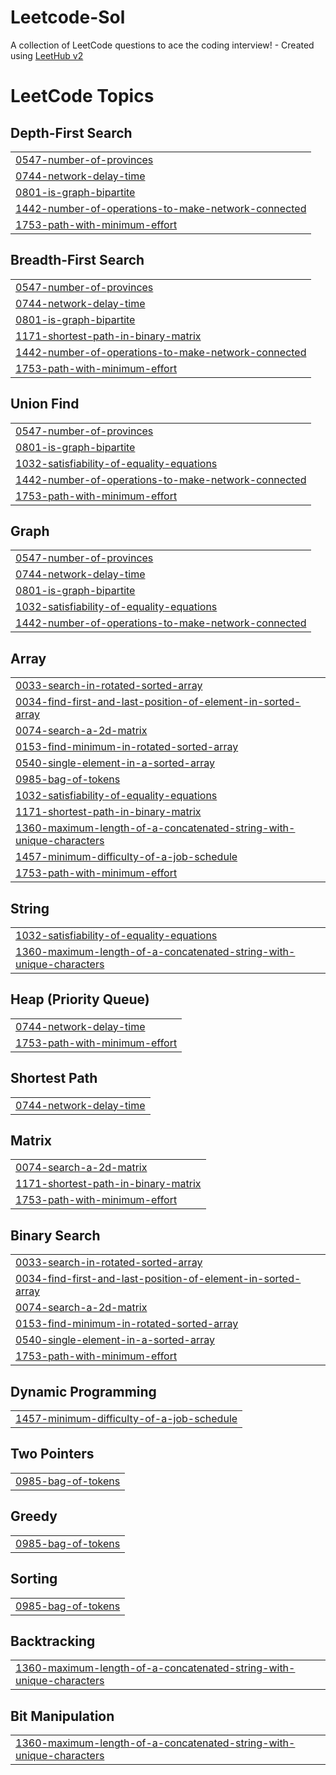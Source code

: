 # Leetcode-Sol
A collection of LeetCode questions to ace the coding interview! - Created using [LeetHub v2](https://github.com/arunbhardwaj/LeetHub-2.0)

<!---LeetCode Topics Start-->
# LeetCode Topics
## Depth-First Search
|  |
| ------- |
| [0547-number-of-provinces](https://github.com/aniketsinha2002/Leetcode-Sol/tree/master/0547-number-of-provinces) |
| [0744-network-delay-time](https://github.com/aniketsinha2002/Leetcode-Sol/tree/master/0744-network-delay-time) |
| [0801-is-graph-bipartite](https://github.com/aniketsinha2002/Leetcode-Sol/tree/master/0801-is-graph-bipartite) |
| [1442-number-of-operations-to-make-network-connected](https://github.com/aniketsinha2002/Leetcode-Sol/tree/master/1442-number-of-operations-to-make-network-connected) |
| [1753-path-with-minimum-effort](https://github.com/aniketsinha2002/Leetcode-Sol/tree/master/1753-path-with-minimum-effort) |
## Breadth-First Search
|  |
| ------- |
| [0547-number-of-provinces](https://github.com/aniketsinha2002/Leetcode-Sol/tree/master/0547-number-of-provinces) |
| [0744-network-delay-time](https://github.com/aniketsinha2002/Leetcode-Sol/tree/master/0744-network-delay-time) |
| [0801-is-graph-bipartite](https://github.com/aniketsinha2002/Leetcode-Sol/tree/master/0801-is-graph-bipartite) |
| [1171-shortest-path-in-binary-matrix](https://github.com/aniketsinha2002/Leetcode-Sol/tree/master/1171-shortest-path-in-binary-matrix) |
| [1442-number-of-operations-to-make-network-connected](https://github.com/aniketsinha2002/Leetcode-Sol/tree/master/1442-number-of-operations-to-make-network-connected) |
| [1753-path-with-minimum-effort](https://github.com/aniketsinha2002/Leetcode-Sol/tree/master/1753-path-with-minimum-effort) |
## Union Find
|  |
| ------- |
| [0547-number-of-provinces](https://github.com/aniketsinha2002/Leetcode-Sol/tree/master/0547-number-of-provinces) |
| [0801-is-graph-bipartite](https://github.com/aniketsinha2002/Leetcode-Sol/tree/master/0801-is-graph-bipartite) |
| [1032-satisfiability-of-equality-equations](https://github.com/aniketsinha2002/Leetcode-Sol/tree/master/1032-satisfiability-of-equality-equations) |
| [1442-number-of-operations-to-make-network-connected](https://github.com/aniketsinha2002/Leetcode-Sol/tree/master/1442-number-of-operations-to-make-network-connected) |
| [1753-path-with-minimum-effort](https://github.com/aniketsinha2002/Leetcode-Sol/tree/master/1753-path-with-minimum-effort) |
## Graph
|  |
| ------- |
| [0547-number-of-provinces](https://github.com/aniketsinha2002/Leetcode-Sol/tree/master/0547-number-of-provinces) |
| [0744-network-delay-time](https://github.com/aniketsinha2002/Leetcode-Sol/tree/master/0744-network-delay-time) |
| [0801-is-graph-bipartite](https://github.com/aniketsinha2002/Leetcode-Sol/tree/master/0801-is-graph-bipartite) |
| [1032-satisfiability-of-equality-equations](https://github.com/aniketsinha2002/Leetcode-Sol/tree/master/1032-satisfiability-of-equality-equations) |
| [1442-number-of-operations-to-make-network-connected](https://github.com/aniketsinha2002/Leetcode-Sol/tree/master/1442-number-of-operations-to-make-network-connected) |
## Array
|  |
| ------- |
| [0033-search-in-rotated-sorted-array](https://github.com/aniketsinha2002/Leetcode-Sol/tree/master/0033-search-in-rotated-sorted-array) |
| [0034-find-first-and-last-position-of-element-in-sorted-array](https://github.com/aniketsinha2002/Leetcode-Sol/tree/master/0034-find-first-and-last-position-of-element-in-sorted-array) |
| [0074-search-a-2d-matrix](https://github.com/aniketsinha2002/Leetcode-Sol/tree/master/0074-search-a-2d-matrix) |
| [0153-find-minimum-in-rotated-sorted-array](https://github.com/aniketsinha2002/Leetcode-Sol/tree/master/0153-find-minimum-in-rotated-sorted-array) |
| [0540-single-element-in-a-sorted-array](https://github.com/aniketsinha2002/Leetcode-Sol/tree/master/0540-single-element-in-a-sorted-array) |
| [0985-bag-of-tokens](https://github.com/aniketsinha2002/Leetcode-Sol/tree/master/0985-bag-of-tokens) |
| [1032-satisfiability-of-equality-equations](https://github.com/aniketsinha2002/Leetcode-Sol/tree/master/1032-satisfiability-of-equality-equations) |
| [1171-shortest-path-in-binary-matrix](https://github.com/aniketsinha2002/Leetcode-Sol/tree/master/1171-shortest-path-in-binary-matrix) |
| [1360-maximum-length-of-a-concatenated-string-with-unique-characters](https://github.com/aniketsinha2002/Leetcode-Sol/tree/master/1360-maximum-length-of-a-concatenated-string-with-unique-characters) |
| [1457-minimum-difficulty-of-a-job-schedule](https://github.com/aniketsinha2002/Leetcode-Sol/tree/master/1457-minimum-difficulty-of-a-job-schedule) |
| [1753-path-with-minimum-effort](https://github.com/aniketsinha2002/Leetcode-Sol/tree/master/1753-path-with-minimum-effort) |
## String
|  |
| ------- |
| [1032-satisfiability-of-equality-equations](https://github.com/aniketsinha2002/Leetcode-Sol/tree/master/1032-satisfiability-of-equality-equations) |
| [1360-maximum-length-of-a-concatenated-string-with-unique-characters](https://github.com/aniketsinha2002/Leetcode-Sol/tree/master/1360-maximum-length-of-a-concatenated-string-with-unique-characters) |
## Heap (Priority Queue)
|  |
| ------- |
| [0744-network-delay-time](https://github.com/aniketsinha2002/Leetcode-Sol/tree/master/0744-network-delay-time) |
| [1753-path-with-minimum-effort](https://github.com/aniketsinha2002/Leetcode-Sol/tree/master/1753-path-with-minimum-effort) |
## Shortest Path
|  |
| ------- |
| [0744-network-delay-time](https://github.com/aniketsinha2002/Leetcode-Sol/tree/master/0744-network-delay-time) |
## Matrix
|  |
| ------- |
| [0074-search-a-2d-matrix](https://github.com/aniketsinha2002/Leetcode-Sol/tree/master/0074-search-a-2d-matrix) |
| [1171-shortest-path-in-binary-matrix](https://github.com/aniketsinha2002/Leetcode-Sol/tree/master/1171-shortest-path-in-binary-matrix) |
| [1753-path-with-minimum-effort](https://github.com/aniketsinha2002/Leetcode-Sol/tree/master/1753-path-with-minimum-effort) |
## Binary Search
|  |
| ------- |
| [0033-search-in-rotated-sorted-array](https://github.com/aniketsinha2002/Leetcode-Sol/tree/master/0033-search-in-rotated-sorted-array) |
| [0034-find-first-and-last-position-of-element-in-sorted-array](https://github.com/aniketsinha2002/Leetcode-Sol/tree/master/0034-find-first-and-last-position-of-element-in-sorted-array) |
| [0074-search-a-2d-matrix](https://github.com/aniketsinha2002/Leetcode-Sol/tree/master/0074-search-a-2d-matrix) |
| [0153-find-minimum-in-rotated-sorted-array](https://github.com/aniketsinha2002/Leetcode-Sol/tree/master/0153-find-minimum-in-rotated-sorted-array) |
| [0540-single-element-in-a-sorted-array](https://github.com/aniketsinha2002/Leetcode-Sol/tree/master/0540-single-element-in-a-sorted-array) |
| [1753-path-with-minimum-effort](https://github.com/aniketsinha2002/Leetcode-Sol/tree/master/1753-path-with-minimum-effort) |
## Dynamic Programming
|  |
| ------- |
| [1457-minimum-difficulty-of-a-job-schedule](https://github.com/aniketsinha2002/Leetcode-Sol/tree/master/1457-minimum-difficulty-of-a-job-schedule) |
## Two Pointers
|  |
| ------- |
| [0985-bag-of-tokens](https://github.com/aniketsinha2002/Leetcode-Sol/tree/master/0985-bag-of-tokens) |
## Greedy
|  |
| ------- |
| [0985-bag-of-tokens](https://github.com/aniketsinha2002/Leetcode-Sol/tree/master/0985-bag-of-tokens) |
## Sorting
|  |
| ------- |
| [0985-bag-of-tokens](https://github.com/aniketsinha2002/Leetcode-Sol/tree/master/0985-bag-of-tokens) |
## Backtracking
|  |
| ------- |
| [1360-maximum-length-of-a-concatenated-string-with-unique-characters](https://github.com/aniketsinha2002/Leetcode-Sol/tree/master/1360-maximum-length-of-a-concatenated-string-with-unique-characters) |
## Bit Manipulation
|  |
| ------- |
| [1360-maximum-length-of-a-concatenated-string-with-unique-characters](https://github.com/aniketsinha2002/Leetcode-Sol/tree/master/1360-maximum-length-of-a-concatenated-string-with-unique-characters) |
<!---LeetCode Topics End-->